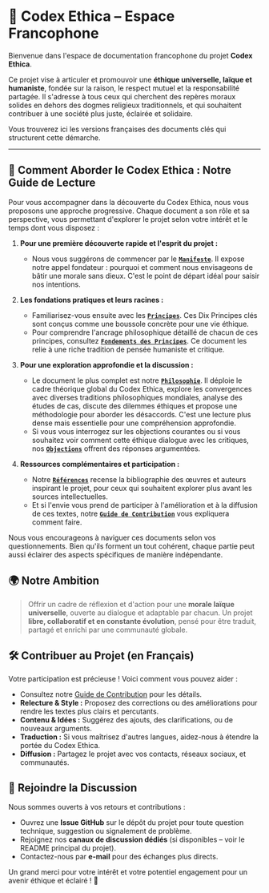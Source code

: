 # 📘 Codex Ethica – Espace Francophone

Bienvenue dans l'espace de documentation francophone du projet **Codex Ethica**.

Ce projet vise à articuler et promouvoir une **éthique universelle, laïque et humaniste**, fondée sur la raison, le respect mutuel et la responsabilité partagée. Il s'adresse à tous ceux qui cherchent des repères moraux solides en dehors des dogmes religieux traditionnels, et qui souhaitent contribuer à une société plus juste, éclairée et solidaire.

Vous trouverez ici les versions françaises des documents clés qui structurent cette démarche.

---

## 🧭 Comment Aborder le Codex Ethica : Notre Guide de Lecture

Pour vous accompagner dans la découverte du Codex Ethica, nous vous proposons une approche progressive. Chaque document a son rôle et sa perspective, vous permettant d'explorer le projet selon votre intérêt et le temps dont vous disposez :

1.  **Pour une première découverte rapide et l'esprit du projet :**
    *   Nous vous suggérons de commencer par le **[`Manifeste`](/fr/manifeste/)**. Il expose notre appel fondateur : pourquoi et comment nous envisageons de bâtir une morale sans dieux. C'est le point de départ idéal pour saisir nos intentions.

2.  **Les fondations pratiques et leurs racines :**
    *   Familiarisez-vous ensuite avec les **[`Principes`](/fr/principes/)**. Ces Dix Principes clés sont conçus comme une boussole concrète pour une vie éthique.
    *   Pour comprendre l'ancrage philosophique détaillé de chacun de ces principes, consultez **[`Fondements des Principes`](/fr/fondements_des_principes/)**. Ce document les relie à une riche tradition de pensée humaniste et critique.

3.  **Pour une exploration approfondie et la discussion :**
    *   Le document le plus complet est notre **[`Philosophie`](/fr/philosophie/)**. Il déploie le cadre théorique global du Codex Ethica, explore les convergences avec diverses traditions philosophiques mondiales, analyse des études de cas, discute des dilemmes éthiques et propose une méthodologie pour aborder les désaccords. C'est une lecture plus dense mais essentielle pour une compréhension approfondie.
    *   Si vous vous interrogez sur les objections courantes ou si vous souhaitez voir comment cette éthique dialogue avec les critiques, nos **[`Objections`](/fr/objections/)** offrent des réponses argumentées.

4.  **Ressources complémentaires et participation :**
    *   Notre **[`Références`](/fr/references/)** recense la bibliographie des œuvres et auteurs inspirant le projet, pour ceux qui souhaitent explorer plus avant les sources intellectuelles.
    *   Et si l'envie vous prend de participer à l'amélioration et à la diffusion de ces textes, notre **[`Guide de Contribution`](/fr/contributing/)** vous expliquera comment faire.

Nous vous encourageons à naviguer ces documents selon vos questionnements. Bien qu'ils forment un tout cohérent, chaque partie peut aussi éclairer des aspects spécifiques de manière indépendante.

## 🌍 Notre Ambition

> Offrir un cadre de réflexion et d'action pour une **morale laïque universelle**, ouverte au dialogue et adaptable par chacun.
> Un projet **libre, collaboratif et en constante évolution**, pensé pour être traduit, partagé et enrichi par une communauté globale.

## 🛠️ Contribuer au Projet (en Français)

Votre participation est précieuse ! Voici comment vous pouvez aider :

-   Consultez notre [Guide de Contribution](/fr/contributing/) pour les détails.
-   **Relecture & Style :** Proposez des corrections ou des améliorations pour rendre les textes plus clairs et percutants.
-   **Contenu & Idées :** Suggérez des ajouts, des clarifications, ou de nouveaux arguments.
-   **Traduction :** Si vous maîtrisez d'autres langues, aidez-nous à étendre la portée du Codex Ethica.
-   **Diffusion :** Partagez le projet avec vos contacts, réseaux sociaux, et communautés.

## 💬 Rejoindre la Discussion

Nous sommes ouverts à vos retours et contributions :

-   Ouvrez une **Issue GitHub** sur le dépôt du projet pour toute question technique, suggestion ou signalement de problème.
-   Rejoignez nos **canaux de discussion dédiés** (si disponibles – voir le README principal du projet).
-   Contactez-nous par **e-mail** pour des échanges plus directs.

Un grand merci pour votre intérêt et votre potentiel engagement pour un avenir éthique et éclairé ! 💙 